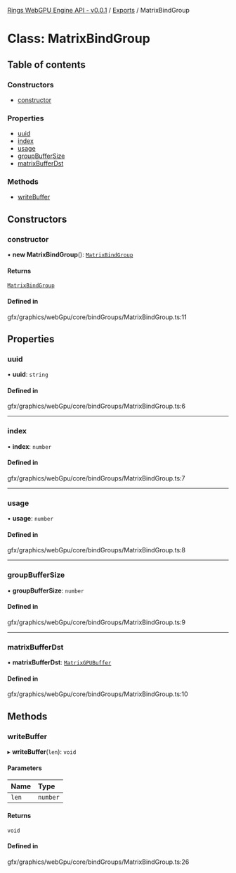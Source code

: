 [Rings WebGPU Engine API - v0.0.1](../README.md) / [Exports](../modules.md) / MatrixBindGroup

# Class: MatrixBindGroup

## Table of contents

### Constructors

- [constructor](MatrixBindGroup.md#constructor)

### Properties

- [uuid](MatrixBindGroup.md#uuid)
- [index](MatrixBindGroup.md#index)
- [usage](MatrixBindGroup.md#usage)
- [groupBufferSize](MatrixBindGroup.md#groupbuffersize)
- [matrixBufferDst](MatrixBindGroup.md#matrixbufferdst)

### Methods

- [writeBuffer](MatrixBindGroup.md#writebuffer)

## Constructors

### constructor

• **new MatrixBindGroup**(): [`MatrixBindGroup`](MatrixBindGroup.md)

#### Returns

[`MatrixBindGroup`](MatrixBindGroup.md)

#### Defined in

gfx/graphics/webGpu/core/bindGroups/MatrixBindGroup.ts:11

## Properties

### uuid

• **uuid**: `string`

#### Defined in

gfx/graphics/webGpu/core/bindGroups/MatrixBindGroup.ts:6

___

### index

• **index**: `number`

#### Defined in

gfx/graphics/webGpu/core/bindGroups/MatrixBindGroup.ts:7

___

### usage

• **usage**: `number`

#### Defined in

gfx/graphics/webGpu/core/bindGroups/MatrixBindGroup.ts:8

___

### groupBufferSize

• **groupBufferSize**: `number`

#### Defined in

gfx/graphics/webGpu/core/bindGroups/MatrixBindGroup.ts:9

___

### matrixBufferDst

• **matrixBufferDst**: [`MatrixGPUBuffer`](MatrixGPUBuffer.md)

#### Defined in

gfx/graphics/webGpu/core/bindGroups/MatrixBindGroup.ts:10

## Methods

### writeBuffer

▸ **writeBuffer**(`len`): `void`

#### Parameters

| Name | Type |
| :------ | :------ |
| `len` | `number` |

#### Returns

`void`

#### Defined in

gfx/graphics/webGpu/core/bindGroups/MatrixBindGroup.ts:26
